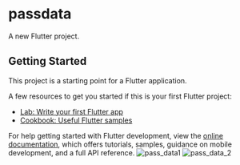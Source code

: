 # passdata

A new Flutter project.

## Getting Started

This project is a starting point for a Flutter application.

A few resources to get you started if this is your first Flutter project:

- [Lab: Write your first Flutter app](https://docs.flutter.dev/get-started/codelab)
- [Cookbook: Useful Flutter samples](https://docs.flutter.dev/cookbook)

For help getting started with Flutter development, view the
[online documentation](https://docs.flutter.dev/), which offers tutorials,
samples, guidance on mobile development, and a full API reference.
![pass_data1](https://user-images.githubusercontent.com/56146545/202887386-1fa66807-9a39-4ff1-90ca-9db32efb80c4.png)
![pass_data_2](https://user-images.githubusercontent.com/56146545/202887388-45317eec-4d8b-41e0-a2a3-b2097c05d121.png)
